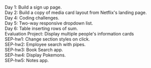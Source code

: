 Day 1: Build a sign up page.<br>
Day 2: Build a copy of media card layout from Netflix's landing page.<br>
Day 4: Coding challenges.<br>
Day 5: Two-way responsive dropdown list.<br>
Day 6: Table inserting rows of sum.<br>
Evaluation Project: Display multiple people's information cards<br>
SEP-hw1: Change section styles on click.<br>
SEP-hw2: Employee search with pipes.<br>
SEP-hw3: Book Search app.<br>
SEP-hw4: Display Pokemons.<br>
SEP-hw5: Notes app.<br>
